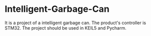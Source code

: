 # Intelligent-Garbage-Can
It is a project of a intelligent garbage can. The product's controller is STM32. The project should be used in KEIL5 and Pycharm.
